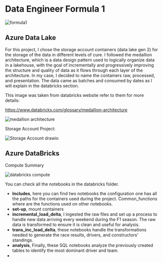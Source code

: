 # Data Engineer Formula 1

![formula1](https://github.com/anezm12/data-engineer-formula-1/assets/101163640/73d33416-5c71-430d-83c8-420f3a596ca1)


## Azure Data Lake

For this project, I chose the storage account containers (data lake gen 2) for the storage of the data in different levels of cure. I followed the medallion architecture, which is a data design pattern used to logically organize data in a lakehouse, with the goal of incrementally and progressively improving the structure and quality of data as it flows through each layer of the architecture. In my case, I decided to name the containers raw, processed, and presentation. The data came as batches and consumed by dates as I will explain in the databricks section.

This image was taken from databricks website refer to them for more details:

https://www.databricks.com/glossary/medallion-architecture

![medallion architecture](https://github.com/anezm12/data-engineer-formula-1/assets/101163640/6204da09-b4f4-4142-a6d9-4ec7253186ec)

Storage Account Project: 

![Storage Account drawio](https://github.com/anezm12/data-engineer-formula-1/assets/101163640/e21671b1-c47b-4427-9f09-6b92fdf1a039)


## Azure DataBricks

Compute Summary

![databricks compute](https://github.com/anezm12/data-engineer-formula-1/assets/101163640/fba87133-78bb-46ab-ae69-c9dbac3d22bb)

You can check all the notebooks in the databricks folder.


<ul>
  <li> <b>Includes</b>, here you can find two notebooks the configuration one has all the paths for the containers used during the project. Common_functions where are the functions used on other notebooks.</li>
  <li><b>set-up</b>, mount containers</li>
  <li><b>incremental_load_delta</b>, I ingested the raw files and set up a process to handle new data arriving every weekend during the F1 season. The raw data is transformed to ensure it is clean and useful for analysis.</li>
  <li><b>trans_inc_load_delta</b>, these notebooks handle the transformations needed to generate the race results, drivers, and constructors' standings. </li>
  <li><b>analysis</b>, Finally, these SQL notebooks analyze the previously created tables to identify the most dominant driver and team. </li>
  <li><b></b></li>
</ul>
